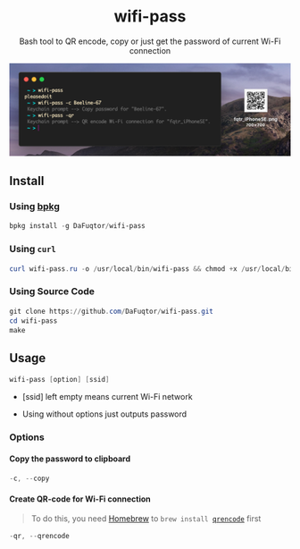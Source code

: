 <h1 align="center">wifi-pass</h1>
<p align="center">Bash tool to QR encode, copy or just get the password of current Wi-Fi connection</p>

![Preview](preview.png)

## Install

### Using [bpkg](https://github.com/bpkg/bpkg)

```powershell
bpkg install -g DaFuqtor/wifi-pass
```

### Using `curl`

```powershell
curl wifi-pass.ru -o /usr/local/bin/wifi-pass && chmod +x /usr/local/bin/wifi-pass
```

### Using Source Code

```powershell
git clone https://github.com/DaFuqtor/wifi-pass.git
cd wifi-pass
make
```

## Usage

```powershell
wifi-pass [option] [ssid]
```

- [ssid] left empty means current Wi-Fi network

- Using without options just outputs password

### Options

#### Copy the password to clipboard

```powershell
-c, --copy
```

#### Create QR-code for Wi-Fi connection
> To do this, you need [Homebrew](https://brew.sh/) to `brew install `[`qrencode`](https://fukuchi.org/works/qrencode/index.html.en) first

```powershell
-qr, --qrencode
```
